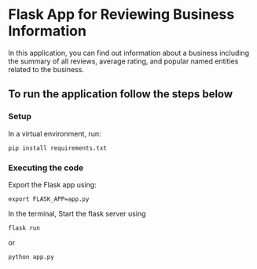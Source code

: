 # Flask App for Reviewing Business Information

In this application, you can find out information about a business including the summary of all reviews, average rating, and popular named entities related to the business. 

## To run the application follow the steps below
### Setup
In a virtual environment, run:
```
pip install requirements.txt
```

### Executing the code

 Export the Flask app using:
 ```
 export FLASK_APP=app.py
 ```
  In the terminal, Start the flask server using
 ``` 
 flask run 
 ```
 or
 ``` 
 python app.py 
 ```

